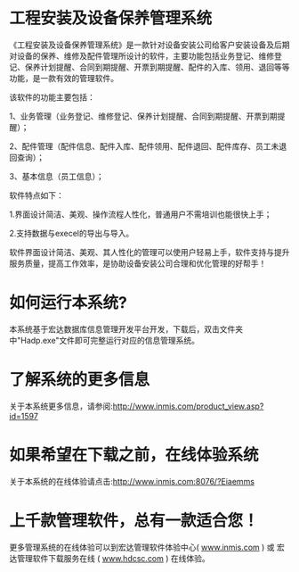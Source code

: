# 工程安装及设备保养管理系统

《工程安装及设备保养管理系统》是一款针对设备安装公司给客户安装设备及后期对设备的保养、维修及配件管理所设计的软件，主要功能包括业务登记、维修登记、保养计划提醒、合同到期提醒、开票到期提醒、配件的入库、领用、退回等等功能，是一款有效的管理软件。

该软件的功能主要包括： 

1、业务管理（业务登记、维修登记、保养计划提醒、合同到期提醒、开票到期提醒）； 

2、配件管理（配件信息、配件入库、配件领用、配件退回、配件库存、员工未退回查询）；

 3、基本信息（员工信息）； 
 
 软件特点如下： 
 
 1.界面设计简洁、美观、操作流程人性化，普通用户不需培训也能很快上手；
 
 2.支持数据与execel的导出与导入。
 
 软件界面设计简洁、美观、其人性化的管理可以使用户轻易上手，软件支持与提升服务质量，提高工作效率，是协助设备安装公司合理和优化管理的好帮手！

# 如何运行本系统?

本系统基于宏达数据库信息管理开发平台开发，下载后，双击文件夹中"Hadp.exe"文件即可完整运行对应的信息管理系统。

# 了解系统的更多信息

关于本系统更多信息，请参阅:http://www.inmis.com/product_view.asp?id=1597

# 如果希望在下载之前，在线体验系统

关于本系统的在线体验请点击:http://www.inmis.com:8076/?Eiaemms

# 上千款管理软件，总有一款适合您！

更多管理系统的在线体验可以到宏达管理软件体验中心( www.inmis.com ) 或 宏达管理软件下载服务在线 ( www.hdcsc.com ) 在线体验。

